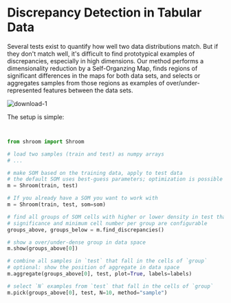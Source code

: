 # Discrepancy Detection in Tabular Data

Several tests exist to quantify how well two data distributions match.
But if they don't match well, it's difficult to find prototypical examples of discrepancies, especially in high dimensions.
Our method performs a dimensionality reduction by a Self-Organzing Map, finds regions of significant differences in the maps for both data sets, and selects or aggregates samples from those regions as examples of over/under-represented features between the data sets.

![download-1](https://user-images.githubusercontent.com/1463403/175424123-6f06e22c-38d7-4535-b941-aa86ac5cc318.png)

The setup is simple:

```python


from shroom import Shroom

# load two samples (train and test) as numpy arrays
# ...

# make SOM based on the training data, apply to test data
# the default SOM uses best-guess parameters; optimization is possible but slow
m = Shroom(train, test)

# If you already have a SOM you want to work with
m = Shroom(train, test, som=som)

# find all groups of SOM cells with higher or lower density in test than in train
# significance and minimum cell number per group are configurable
groups_above, groups_below = m.find_discrepancies()

# show a over/under-dense group in data space
m.show(groups_above[0])

# combine all samples in `test` that fall in the cells of `group`
# optional: show the position of aggregate in data space
m.aggregate(groups_above[0], test, plot=True, labels=labels)

# select `N` examples from `test` that fall in the cells of `group`
m.pick(groups_above[0], test, N=10, method="sample")
```

